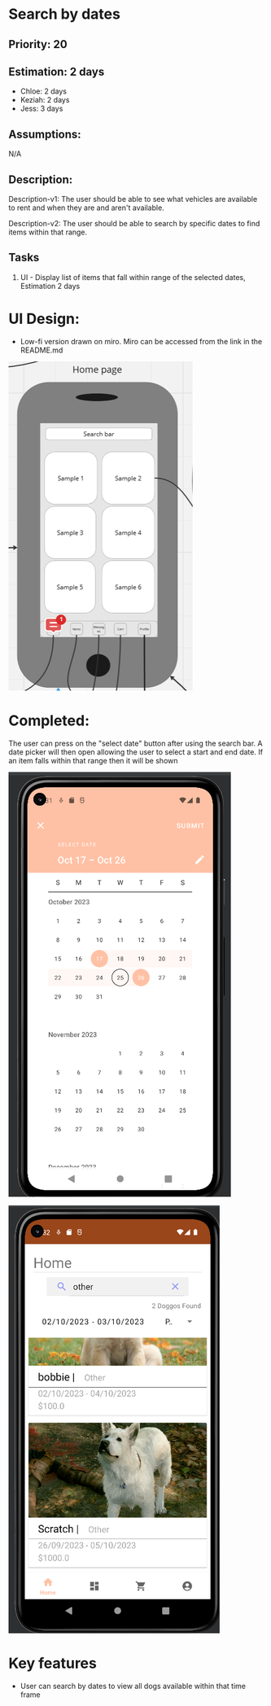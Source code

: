 
# Search by dates

## Priority: 20 

## Estimation: 2 days

* Chloe: 2 days
* Keziah: 2 days
* Jess: 3 days

## Assumptions: 
N/A

## Description:
Description-v1: The user should be able to see what vehicles are available to rent and when they are and aren't available.

Description-v2: The user should be able to search by specific dates to find items within that range.

## Tasks

1. UI - Display list of items that fall within range of the selected dates, Estimation 2 days


# UI Design:
* Low-fi version drawn on miro. Miro can be accessed from the link in the README.md

![image](/images/home_page.png)

# Completed:
The user can press on the "select date" button after using the search bar. A date picker will then open allowing the user to select a start and end date. If an item falls within that range then it will be shown


![image](/images/select_2_dates.png)

![image](/images/after_selecting_dates.png)

# Key features
* User can search by dates to view all dogs available within that time frame
